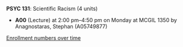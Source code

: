**PSYC 131**: Scientific Racism (4 units)

- **A00** (Lecture) at 2:00 pm–4:50 pm on Monday at MCGIL 1350 by Anagnostaras, Stephan (A05749877)

[Enrollment numbers over time](./PSYC131.tsv)
